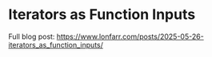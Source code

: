 # Iterators as Function Inputs

Full blog post:
https://www.lonfarr.com/posts/2025-05-26-iterators_as_function_inputs/